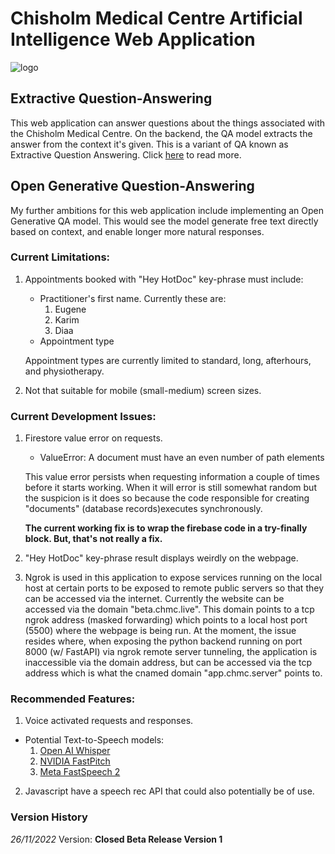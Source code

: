 # Chisholm Medical Centre Artificial Intelligence Web Application

![logo](https://user-images.githubusercontent.com/107289998/203362314-7a5bae56-6b64-4438-86ce-0aebd281adf2.png)

## Extractive Question-Answering

This web application can answer questions about the things associated with the Chisholm Medical Centre. On the backend, the QA model extracts the answer from the context it's given. This is a variant of QA known as Extractive Question Answering. Click [here](https://huggingface.co/tasks/question-answering) to read more.

## Open Generative Question-Answering

My further ambitions for this web application include implementing an Open Generative QA model. This would see the model generate free text directly based on context, and enable longer more natural responses.

### Current Limitations:

1. Appointments booked with "Hey HotDoc" key-phrase must include:

   - Practitioner's first name. Currently these are:
     1. Eugene
     2. Karim
     3. Diaa
   - Appointment type

   Appointment types are currently limited to standard, long, afterhours, and physiotherapy.

2. Not that suitable for mobile (small-medium) screen sizes.

### Current Development Issues:

1. Firestore value error on requests.

   - ValueError: A document must have an even number of path elements

   This value error persists when requesting information a couple of times before it starts working. When it will error is still somewhat random but the suspicion is it does so because the code responsible for creating "documents" (database records)executes synchronously.

   **The current working fix is to wrap the firebase code in a try-finally block. But, that's not really a fix.**

2. "Hey HotDoc" key-phrase result displays weirdly on the webpage.

3. Ngrok is used in this application to expose services running on the local host at certain ports to be exposed to remote public servers so that they can be accessed via the internet. Currently the website can be accessed via the domain "beta.chmc.live". This domain points to a tcp ngrok address (masked forwarding) which points to a local host port (5500) where the webpage is being run. At the moment, the issue resides where, when exposing the python backend running on port 8000 (w/ FastAPI) via ngrok remote server tunneling, the application is inaccessible via the domain address, but can be accessed via the tcp address which is what the cnamed domain "app.chmc.server" points to.

### Recommended Features:

1. Voice activated requests and responses.

- Potential Text-to-Speech models:
  1. [Open AI Whisper](https://github.com/openai/whisper)
  2. [NVIDIA FastPitch](https://huggingface.co/nvidia/tts_en_fastpitch)
  3. [Meta FastSpeech 2](https://huggingface.co/facebook/fastspeech2-en-ljspeech)

2. Javascript have a speech rec API that could also potentially be of use.

### Version History

_26/11/2022_
Version: **Closed Beta Release Version 1**
